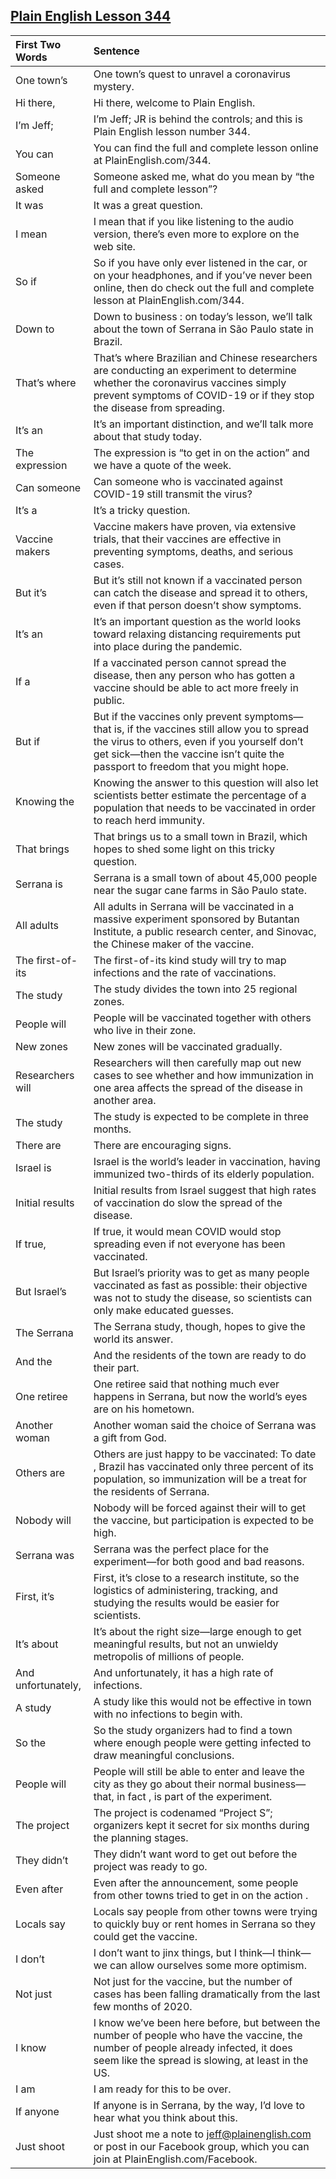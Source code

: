 ## [Plain English Lesson 344](https://PlainEnglish.com/344/) 
 
|First Two Words    |Sentence                                                                                                                                                                                                                        | 
|:------------------|:-------------------------------------------------------------------------------------------------------------------------------------------------------------------------------------------------------------------------------| 
|One town’s         |One town’s quest to unravel a coronavirus mystery.                                                                                                                                                                              | 
|Hi there,          |Hi there, welcome to Plain English.                                                                                                                                                                                             | 
|I’m Jeff;          |I’m Jeff; JR is behind the controls; and this is Plain English lesson number 344.                                                                                                                                               | 
|You can            |You can find the full and complete lesson online at PlainEnglish.com/344.                                                                                                                                                       | 
|Someone asked      |Someone asked me, what do you mean by “the full and complete lesson”?                                                                                                                                                           | 
|It was             |It was a great question.                                                                                                                                                                                                        | 
|I mean             |I mean that if you like listening to the audio version, there’s even more to explore on the web site.                                                                                                                           | 
|So if              |So if you have only ever listened in the car, or on your headphones, and if you’ve never been online, then do check out the full and complete lesson at PlainEnglish.com/344.                                                   | 
|Down to            |Down to business : on today’s lesson, we’ll talk about the town of Serrana in São Paulo state in Brazil.                                                                                                                        | 
|That’s where       |That’s where Brazilian and Chinese researchers are conducting an experiment to determine whether the coronavirus vaccines simply prevent symptoms of COVID-19 or if they stop the disease from spreading.                       | 
|It’s an            |It’s an important distinction, and we’ll talk more about that study today.                                                                                                                                                      | 
|The expression     |The expression is “to get in on the action” and we have a quote of the week.                                                                                                                                                    | 
|Can someone        |Can someone who is vaccinated against COVID-19 still transmit the virus?                                                                                                                                                        | 
|It’s a             |It’s a tricky question.                                                                                                                                                                                                         | 
|Vaccine makers     |Vaccine makers have proven, via extensive trials, that their vaccines are effective in preventing symptoms, deaths, and serious cases.                                                                                          | 
|But it’s           |But it’s still not known if a vaccinated person can catch the disease and spread it to others, even if that person doesn’t show symptoms.                                                                                       | 
|It’s an            |It’s an important question as the world looks toward relaxing distancing requirements put into place during the pandemic.                                                                                                       | 
|If a               |If a vaccinated person cannot spread the disease, then any person who has gotten a vaccine should be able to act more freely in public.                                                                                         | 
|But if             |But if the vaccines only prevent symptoms—that is, if the vaccines still allow you to spread the virus to others, even if you yourself don’t get sick—then the vaccine isn’t quite the passport to freedom that you might hope. | 
|Knowing the        |Knowing the answer to this question will also let scientists better estimate the percentage of a population that needs to be vaccinated in order to reach herd immunity.                                                        | 
|That brings        |That brings us to a small town in Brazil, which hopes to shed some light on this tricky question.                                                                                                                               | 
|Serrana is         |Serrana is a small town of about 45,000 people near the sugar cane farms in São Paulo state.                                                                                                                                    | 
|All adults         |All adults in Serrana will be vaccinated in a massive experiment sponsored by Butantan Institute, a public research center, and Sinovac, the Chinese maker of the vaccine.                                                      | 
|The first-of-its   |The first-of-its kind study will try to map infections and the rate of vaccinations.                                                                                                                                            | 
|The study          |The study divides the town into 25 regional zones.                                                                                                                                                                              | 
|People will        |People will be vaccinated together with others who live in their zone.                                                                                                                                                          | 
|New zones          |New zones will be vaccinated gradually.                                                                                                                                                                                         | 
|Researchers will   |Researchers will then carefully map out new cases to see whether and how immunization in one area affects the spread of the disease in another area.                                                                            | 
|The study          |The study is expected to be complete in three months.                                                                                                                                                                           | 
|There are          |There are encouraging signs.                                                                                                                                                                                                    | 
|Israel is          |Israel is the world’s leader in vaccination, having immunized two-thirds of its elderly population.                                                                                                                             | 
|Initial results    |Initial results from Israel suggest that high rates of vaccination do slow the spread of the disease.                                                                                                                           | 
|If true,           |If true, it would mean COVID would stop spreading even if not everyone has been vaccinated.                                                                                                                                     | 
|But Israel’s       |But Israel’s priority was to get as many people vaccinated as fast as possible: their objective was not to study the disease, so scientists can only make educated guesses.                                                     | 
|The Serrana        |The Serrana study, though, hopes to give the world its answer.                                                                                                                                                                  | 
|And the            |And the residents of the town are ready to do their part.                                                                                                                                                                       | 
|One retiree        |One retiree said that nothing much ever happens in Serrana, but now the world’s eyes are on his hometown.                                                                                                                       | 
|Another woman      |Another woman said the choice of Serrana was a gift from God.                                                                                                                                                                   | 
|Others are         |Others are just happy to be vaccinated: To date , Brazil has vaccinated only three percent of its population, so immunization will be a treat for the residents of Serrana.                                                     | 
|Nobody will        |Nobody will be forced against their will to get the vaccine, but participation is expected to be high.                                                                                                                          | 
|Serrana was        |Serrana was the perfect place for the experiment—for both good and bad reasons.                                                                                                                                                 | 
|First, it’s        |First, it’s close to a research institute, so the logistics of administering, tracking, and studying the results would be easier for scientists.                                                                                | 
|It’s about         |It’s about the right size—large enough to get meaningful results, but not an unwieldy metropolis of millions of people.                                                                                                         | 
|And unfortunately, |And unfortunately, it has a high rate of infections.                                                                                                                                                                            | 
|A study            |A study like this would not be effective in town with no infections to begin with.                                                                                                                                              | 
|So the             |So the study organizers had to find a town where enough people were getting infected to draw meaningful conclusions.                                                                                                            | 
|People will        |People will still be able to enter and leave the city as they go about their normal business—that, in fact , is part of the experiment.                                                                                         | 
|The project        |The project is codenamed “Project S”; organizers kept it secret for six months during the planning stages.                                                                                                                      | 
|They didn’t        |They didn’t want word to get out before the project was ready to go.                                                                                                                                                            | 
|Even after         |Even after the announcement, some people from other towns tried to get in on the action .                                                                                                                                       | 
|Locals say         |Locals say people from other towns were trying to quickly buy or rent homes in Serrana so they could get the vaccine.                                                                                                           | 
|I don’t            |I don’t want to jinx things, but I think—I think—we can allow ourselves some more optimism.                                                                                                                                     | 
|Not just           |Not just for the vaccine, but the number of cases has been falling dramatically from the last few months of 2020.                                                                                                               | 
|I know             |I know we’ve been here before, but between the number of people who have the vaccine, the number of people already infected, it does seem like the spread is slowing, at least in the US.                                       | 
|I am               |I am ready for this to be over.                                                                                                                                                                                                 | 
|If anyone          |If anyone is in Serrana, by the way, I’d love to hear what you think about this.                                                                                                                                                | 
|Just shoot         |Just shoot me a note to jeff@plainenglish.com or post in our Facebook group, which you can join at PlainEnglish.com/Facebook.                                                                                                   |
